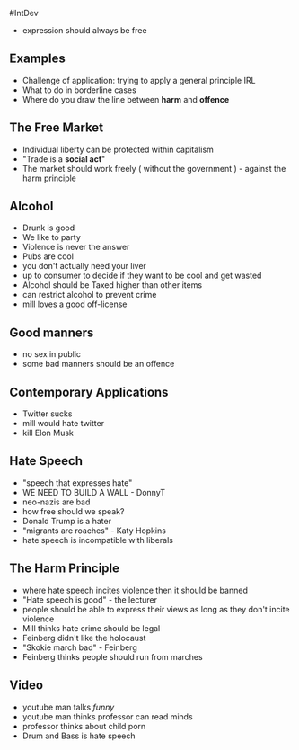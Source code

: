 #IntDev 
- expression should always be free
## Examples
- Challenge of application: trying to apply a general principle IRL
- What to do in borderline cases
- Where do you draw the line between **harm** and **offence**
## The Free Market
- Individual liberty can be protected within capitalism
- "Trade is a **social act**"
- The market should work freely ( without the government ) - against the harm principle
## Alcohol
- Drunk is good
- We like to party
- Violence is never the answer
- Pubs are cool
- you don't actually need your liver
- up to consumer to decide if they want to be cool and get wasted
- Alcohol should be Taxed higher than other items
- can restrict alcohol to prevent crime
- mill loves a good off-license
## Good manners
- no sex in public
- some bad manners should be an offence
## Contemporary Applications
- Twitter sucks
- mill would hate twitter
- kill Elon Musk
## Hate Speech
- "speech that expresses hate"
- WE NEED TO BUILD A WALL - DonnyT
- neo-nazis are bad
- how free should we speak?
- Donald Trump is a hater
- "migrants are roaches" - Katy Hopkins 
- hate speech is incompatible with liberals
## The Harm Principle
- where hate speech incites violence then it should be banned
- "Hate speech is good" - the lecturer
- people should be able to express their views as long as they don't incite violence
- Mill thinks hate crime should be legal
- Feinberg didn't like the holocaust
- "Skokie march bad" - Feinberg
- Feinberg thinks people should run from marches
## Video
- youtube man talks ${funny}$
- youtube man thinks professor can read minds
- professor thinks about child porn
- Drum and Bass is hate speech
